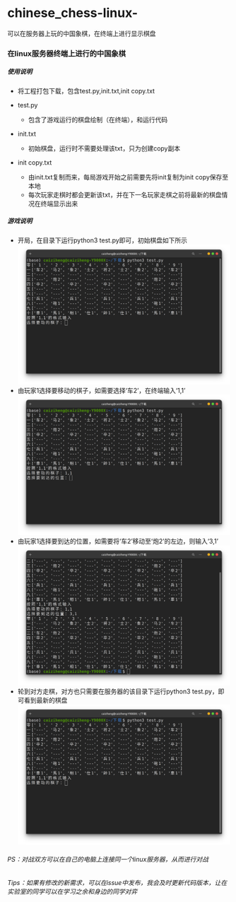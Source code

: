 # chinese_chess-linux-
可以在服务器上玩的中国象棋，在终端上进行显示棋盘

### 在linux服务器终端上进行的中国象棋

##### 使用说明
- 将工程打包下载，包含test.py,init.txt,init copy.txt

- test.py
    - 包含了游戏运行的棋盘绘制（在终端），和运行代码
- init.txt
    - 初始棋盘，运行时不需要处理该txt，只为创建copy副本
- init copy.txt
    - 由init.txt复制而来，每局游戏开始之前需要先将init复制为init copy保存至本地
    - 每次玩家走棋时都会更新该txt，并在下一名玩家走棋之前将最新的棋盘情况在终端显示出来

##### 游戏说明
- 开局，在目录下运行python3 test.py即可，初始棋盘如下所示
![alt text](初始棋盘.png)
- 由玩家1选择要移动的棋子，如需要选择‘车2’，在终端输入‘1,1’
![alt text](选择车2.png)
- 由玩家1选择要到达的位置，如需要将‘车2’移动至‘炮2’的左边，则输入‘3,1’
![alt text](移动后的棋盘.png)
- 轮到对方走棋，对方也只需要在服务器的该目录下运行python3 test.py，即可看到最新的棋盘
![alt text](对方走棋.png)


###### PS：对战双方可以在自己的电脑上连接同一个linux服务器，从而进行对战
###### Tips：如果有修改的新需求，可以在issue中发布，我会及时更新代码版本，让在实验室的同学可以在学习之余和身边的同学对弈
